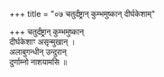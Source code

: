 +++
title = "०७ चतुर्दंष्ट्रान् कुम्भमुष्कान् दीर्घकेशाम्"

+++
चतुर्दंष्ट्रान् कुम्भमुष्कान्  
दीर्घकेशाꣳ असृन्मुखान् ।  
अलाबुगन्धीन् उन्दुरान्  
दुर्णाम्नो नाशयामसि ॥